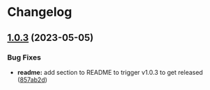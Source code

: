 # Changelog

## [1.0.3](https://github.com/dchang-koverse/automated-release-notes/compare/v1.0.2...v1.0.3) (2023-05-05)


### Bug Fixes

* **readme:** add section to README to trigger v1.0.3 to get released ([857ab2d](https://github.com/dchang-koverse/automated-release-notes/commit/857ab2d0442779a8c5bda9f13700b5ab79ad79eb))
